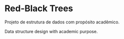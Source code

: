 # Red-Black Trees
Projeto de estrutura de dados com propósito acadêmico. 

Data structure design with academic purpose.
